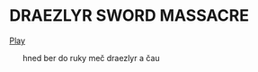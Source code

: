 # DRAEZLYR SWORD MASSACRE
[Play](https://deesdav.github.io/draezlyr/)
<br>
<ul style="list-style-type: none;"><li>hned ber do ruky meč draezlyr a čau</li></ul>

